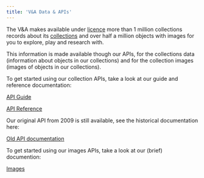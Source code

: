 ```yaml
---
title: 'V&A Data & APIs'
---
```


The V&A makes available under <a href="">licence</a> more than 1 million collections records about its <a href="https://www.vam.ac.uk/collections">collections</a>  and over half a million objects with images for you to explore, play and research with.

This information is made available though our APIs, for the collections data (information about objects in our collections) and for the collection images (images of objects in our collections).

To get started using our collection APIs, take a look at our guide and reference documentation:

  <a href="https://developers.vam.ac.uk/guide/v2/" class="developers-page__navig
ation-link">API Guide</a>

  <a href="https://api.vam.ac.uk/docs" class="developers-page__navigation-link">
API Reference</a>

Our original API from 2009 is still available, see the historical documentation 
here:

<a href="https://www.vam.ac.uk/api" class="developers-page__navigation-link">Old
 API documentation</a>

To get started using our images APIs, take a look at our (brief) documention:

<a href="/images" class="developers-page__navigation-link">Images</a>

